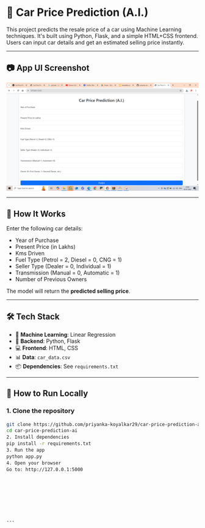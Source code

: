 # 🚗 Car Price Prediction (A.I.)

This project predicts the resale price of a car using Machine Learning techniques. It's built using Python, Flask, and a simple HTML+CSS frontend. Users can input car details and get an estimated selling price instantly.

---

## 📷 App UI Screenshot

![App Screenshot](screenshot.png)

---

## 🔧 How It Works

Enter the following car details:
- Year of Purchase
- Present Price (in Lakhs)
- Kms Driven
- Fuel Type (Petrol = 2, Diesel = 0, CNG = 1)
- Seller Type (Dealer = 0, Individual = 1)
- Transmission (Manual = 0, Automatic = 1)
- Number of Previous Owners

The model will return the **predicted selling price**.

---

## 🛠️ Tech Stack

- 🧠 **Machine Learning**: Linear Regression
- 🐍 **Backend**: Python, Flask
- 💻 **Frontend**: HTML, CSS
- 📊 **Data**: `car_data.csv`
- 📦 **Dependencies**: See `requirements.txt`

---

## 🚀 How to Run Locally

### 1. Clone the repository
```bash
git clone https://github.com/priyanka-koyalkar29/car-price-prediction-ai.git
cd car-price-prediction-ai
2. Install dependencies
pip install -r requirements.txt
3. Run the app
python app.py
4. Open your browser
Go to: http://127.0.0.1:5000







---

